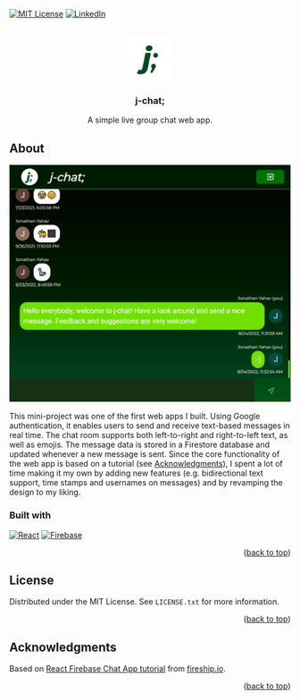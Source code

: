 <a name="readme-top"></a>

[![MIT License][license-shield]][license-url]
[![LinkedIn][linkedin-shield]][linkedin-url]

<!-- PROJECT LOGO -->
<br />
<div align="center">
  <a href="https://github.com/jhyahav/j-chat">
    <img src="public/logo.svg" alt="j-chat icon" width="80" height="80">
  </a>

<h3 align="center">j-chat;</h3>

  <p align="center">
    A simple live group chat web app.
  </p>
</div>

<!-- ABOUT THE PROJECT -->

## About

[![screenshot of j-chatroom][product-screenshot]](https://j-chatroom.web.app/)

This mini-project was one of the first web apps I built. Using Google authentication, it enables users to send and receive text-based messages in real time. The chat room supports both left-to-right and right-to-left text, as well as emojis. The message data is stored in a Firestore database and updated whenever a new message is sent. Since the core functionality of the web app is based on a tutorial (see <a href="#acknowledgments">Acknowledgments</a>), I spent a lot of time making it my own by adding new features (e.g. bidirectional text support, time stamps and usernames on messages) and by revamping the design to my liking.

### Built with

[![React][react.js]][react-url] [![Firebase][firebase]][firebase-url]

<p align="right">(<a href="#readme-top">back to top</a>)</p>

<!-- LICENSE -->

## License

Distributed under the MIT License. See `LICENSE.txt` for more information.

<p align="right">(<a href="#readme-top">back to top</a>)</p>

<!-- ACKNOWLEDGMENTS -->

## Acknowledgments

Based on [React Firebase Chat App tutorial](https://fireship.io/lessons/react-firebase-chat-app-tutorial/) from [fireship.io](https://fireship.io/).

<p align="right">(<a href="#readme-top">back to top</a>)</p>

<!-- MARKDOWN LINKS & IMAGES -->

[license-url]: https://github.com/jhyahav/portfolio/blob/master/LICENSE.txt
[license-shield]: https://img.shields.io/github/license/othneildrew/Best-README-Template.svg?style=for-the-badge
[linkedin-shield]: https://img.shields.io/badge/-LinkedIn-black.svg?style=for-the-badge&logo=linkedin&colorB=555
[linkedin-url]: https://linkedin.com/in/jhyahav/
[product-screenshot]: public/screenshot.png
[react.js]: https://img.shields.io/badge/React-20232A?style=for-the-badge&logo=react&logoColor=61DAFB
[react-url]: https://reactjs.org/
[firebase]: https://img.shields.io/badge/Firebase-0396E5?style=for-the-badge&logo=firebase&logoColor=FFCA28
[firebase-url]: https://firebase.google.com/
